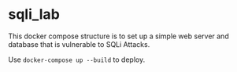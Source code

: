 # sqli_lab

This docker compose structure is to set up a simple web server and database that is vulnerable to SQLi Attacks.

Use `docker-compose up --build` to deploy.

